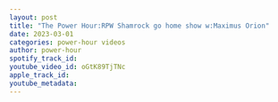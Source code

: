 ```yaml
---
layout: post
title: "The Power Hour:RPW Shamrock go home show w:Maximus Orion"
date: 2023-03-01
categories: power-hour videos
author: power-hour
spotify_track_id: 
youtube_video_id: oGtK89TjTNc
apple_track_id: 
youtube_metadata: 
---
```

